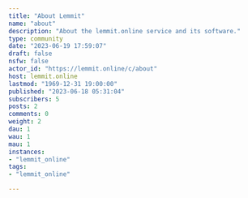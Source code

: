 ```yaml
---
title: "About Lemmit" 
name: "about"
description: "About the lemmit.online service and its software."
type: community
date: "2023-06-19 17:59:07"
draft: false
nsfw: false
actor_id: "https://lemmit.online/c/about"
host: lemmit.online
lastmod: "1969-12-31 19:00:00"
published: "2023-06-18 05:31:04"
subscribers: 5
posts: 2
comments: 0
weight: 2
dau: 1
wau: 1
mau: 1
instances:
- "lemmit_online"
tags: 
- "lemmit_online"

---
```

